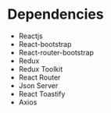 # Dependencies

- Reactjs
- React-bootstrap
- React-router-bootstrap
- Redux
- Redux Toolkit
- React Router
- Json Server
- React Toastify
- Axios
